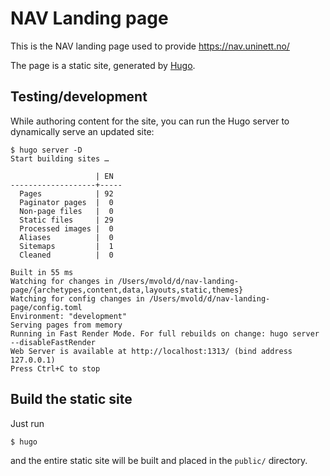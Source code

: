 # NAV Landing page

This is the NAV landing page used to provide https://nav.uninett.no/

The page is a static site, generated by [Hugo](https://gohugo.io/).


## Testing/development

While authoring content for the site, you can run the Hugo server to
dynamically serve an updated site:

```console
$ hugo server -D
Start building sites …

                   | EN
-------------------+-----
  Pages            | 92
  Paginator pages  |  0
  Non-page files   |  0
  Static files     | 29
  Processed images |  0
  Aliases          |  0
  Sitemaps         |  1
  Cleaned          |  0

Built in 55 ms
Watching for changes in /Users/mvold/d/nav-landing-page/{archetypes,content,data,layouts,static,themes}
Watching for config changes in /Users/mvold/d/nav-landing-page/config.toml
Environment: "development"
Serving pages from memory
Running in Fast Render Mode. For full rebuilds on change: hugo server --disableFastRender
Web Server is available at http://localhost:1313/ (bind address 127.0.0.1)
Press Ctrl+C to stop
```

## Build the static site

Just run

```console
$ hugo
```

and the entire static site will be built and placed in the `public/` directory.

